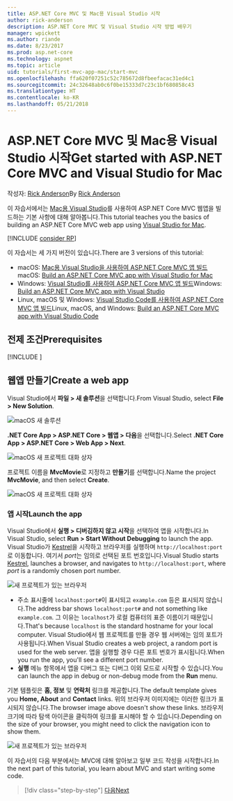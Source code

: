 ```yaml
---
title: ASP.NET Core MVC 및 Mac용 Visual Studio 시작
author: rick-anderson
description: ASP.NET Core MVC 및 Visual Studio 시작 방법 배우기
manager: wpickett
ms.author: riande
ms.date: 8/23/2017
ms.prod: asp.net-core
ms.technology: aspnet
ms.topic: article
uid: tutorials/first-mvc-app-mac/start-mvc
ms.openlocfilehash: ffa620f07251c52c785672d8fbeefacac31ed4c1
ms.sourcegitcommit: 24c32648ab0c6f0be15333d7c23c1bf680858c43
ms.translationtype: HT
ms.contentlocale: ko-KR
ms.lasthandoff: 05/21/2018
---
```

# <a name="get-started-with-aspnet-core-mvc-and-visual-studio-for-mac"></a><span data-ttu-id="9bd6f-103">ASP.NET Core MVC 및 Mac용 Visual Studio 시작</span><span class="sxs-lookup"><span data-stu-id="9bd6f-103">Get started with ASP.NET Core MVC and Visual Studio for Mac</span></span>

<span data-ttu-id="9bd6f-104">작성자: [Rick Anderson](https://twitter.com/RickAndMSFT)</span><span class="sxs-lookup"><span data-stu-id="9bd6f-104">By [Rick Anderson](https://twitter.com/RickAndMSFT)</span></span>

<span data-ttu-id="9bd6f-105">이 자습서에서는 [Mac용 Visual Studio](https://www.visualstudio.com/vs/visual-studio-mac/)를 사용하여 ASP.NET Core MVC 웹앱을 빌드하는 기본 사항에 대해 알아봅니다.</span><span class="sxs-lookup"><span data-stu-id="9bd6f-105">This tutorial teaches you the basics of building an ASP.NET Core MVC web app using [Visual Studio for Mac](https://www.visualstudio.com/vs/visual-studio-mac/).</span></span> 

[!INCLUDE [consider RP](../../includes/razor.md)]

<span data-ttu-id="9bd6f-106">이 자습서는 세 가지 버전이 있습니다.</span><span class="sxs-lookup"><span data-stu-id="9bd6f-106">There are 3 versions of this tutorial:</span></span>

* <span data-ttu-id="9bd6f-107">macOS: [Mac용 Visual Studio을 사용하여 ASP.NET Core MVC 앱 빌드](xref:tutorials/first-mvc-app-mac/start-mvc)</span><span class="sxs-lookup"><span data-stu-id="9bd6f-107">macOS: [Build an ASP.NET Core MVC app with Visual Studio for Mac](xref:tutorials/first-mvc-app-mac/start-mvc)</span></span>
* <span data-ttu-id="9bd6f-108">Windows: [Visual Studio를 사용하여 ASP.NET Core MVC 앱 빌드](xref:tutorials/first-mvc-app/start-mvc)</span><span class="sxs-lookup"><span data-stu-id="9bd6f-108">Windows: [Build an ASP.NET Core MVC app with Visual Studio](xref:tutorials/first-mvc-app/start-mvc)</span></span>
* <span data-ttu-id="9bd6f-109">Linux, macOS 및 Windows: [Visual Studio Code를 사용하여 ASP.NET Core MVC 앱 빌드](xref:tutorials/first-mvc-app-xplat/start-mvc)</span><span class="sxs-lookup"><span data-stu-id="9bd6f-109">Linux, macOS, and Windows: [Build an ASP.NET Core MVC app with Visual Studio Code](xref:tutorials/first-mvc-app-xplat/start-mvc)</span></span>

## <a name="prerequisites"></a><span data-ttu-id="9bd6f-110">전제 조건</span><span class="sxs-lookup"><span data-stu-id="9bd6f-110">Prerequisites</span></span>

[!INCLUDE [](~/includes/net-core-prereqs-macos.md)]

## <a name="create-a-web-app"></a><span data-ttu-id="9bd6f-111">웹앱 만들기</span><span class="sxs-lookup"><span data-stu-id="9bd6f-111">Create a web app</span></span>

<span data-ttu-id="9bd6f-112">Visual Studio에서 **파일 > 새 솔루션**을 선택합니다.</span><span class="sxs-lookup"><span data-stu-id="9bd6f-112">From Visual Studio, select **File > New Solution**.</span></span>

![macOS 새 솔루션](../first-web-api-mac/_static/sln.png)

<span data-ttu-id="9bd6f-114">**.NET Core App > ASP.NET Core > 웹앱 > 다음**을 선택합니다.</span><span class="sxs-lookup"><span data-stu-id="9bd6f-114">Select **.NET Core App >  ASP.NET Core > Web App > Next**.</span></span>

![macOS 새 프로젝트 대화 상자](start-mvc/1.png)

<span data-ttu-id="9bd6f-116">프로젝트 이름을 **MvcMovie**로 지정하고 **만들기**를 선택합니다.</span><span class="sxs-lookup"><span data-stu-id="9bd6f-116">Name the project **MvcMovie**, and then select **Create**.</span></span>

![macOS 새 프로젝트 대화 상자](start-mvc/2.png)

### <a name="launch-the-app"></a><span data-ttu-id="9bd6f-118">앱 시작</span><span class="sxs-lookup"><span data-stu-id="9bd6f-118">Launch the app</span></span>

<span data-ttu-id="9bd6f-119">Visual Studio에서 **실행 > 디버깅하지 않고 시작**을 선택하여 앱을 시작합니다.</span><span class="sxs-lookup"><span data-stu-id="9bd6f-119">In Visual Studio, select **Run > Start Without Debugging** to launch the app.</span></span> <span data-ttu-id="9bd6f-120">Visual Studio가 [Kestrel](xref:fundamentals/servers/index#kestrel)을 시작하고 브라우저를 실행하며 `http://localhost:port`로 이동합니다. 여기서 *port*는 임의로 선택된 포트 번호입니다.</span><span class="sxs-lookup"><span data-stu-id="9bd6f-120">Visual Studio starts [Kestrel](xref:fundamentals/servers/index#kestrel), launches a browser, and navigates to `http://localhost:port`, where *port* is a randomly chosen port number.</span></span>

![새 프로젝트가 있는 브라우저](start-mvc/b1.png)

* <span data-ttu-id="9bd6f-122">주소 표시줄에 `localhost:port#`이 표시되고 `example.com` 등은 표시되지 않습니다.</span><span class="sxs-lookup"><span data-stu-id="9bd6f-122">The address bar shows `localhost:port#` and not something like `example.com`.</span></span> <span data-ttu-id="9bd6f-123">그 이유는 `localhost`가 로컬 컴퓨터의 표준 이름이기 때문입니다.</span><span class="sxs-lookup"><span data-stu-id="9bd6f-123">That's because `localhost` is the standard hostname for your local computer.</span></span> <span data-ttu-id="9bd6f-124">Visual Studio에서 웹 프로젝트를 만들 경우 웹 서버에는 임의 포트가 사용됩니다.</span><span class="sxs-lookup"><span data-stu-id="9bd6f-124">When Visual Studio creates a web project, a random port is used for the web server.</span></span> <span data-ttu-id="9bd6f-125">앱을 실행할 경우 다른 포트 번호가 표시됩니다.</span><span class="sxs-lookup"><span data-stu-id="9bd6f-125">When you run the app, you'll see a different port number.</span></span>
* <span data-ttu-id="9bd6f-126">**실행** 메뉴 항목에서 앱을 디버그 또는 디버그 이외 모드로 시작할 수 있습니다.</span><span class="sxs-lookup"><span data-stu-id="9bd6f-126">You can launch the app in debug or non-debug mode from the **Run** menu.</span></span>

<span data-ttu-id="9bd6f-127">기본 템플릿은 **홈, 정보** 및 **연락처** 링크를 제공합니다.</span><span class="sxs-lookup"><span data-stu-id="9bd6f-127">The default template gives you **Home, About** and **Contact** links.</span></span> <span data-ttu-id="9bd6f-128">위의 브라우저 이미지에는 이러한 링크가 표시되지 않습니다.</span><span class="sxs-lookup"><span data-stu-id="9bd6f-128">The browser image above doesn't show these links.</span></span> <span data-ttu-id="9bd6f-129">브라우저 크기에 따라 탐색 아이콘을 클릭하여 링크를 표시해야 할 수 있습니다.</span><span class="sxs-lookup"><span data-stu-id="9bd6f-129">Depending on the size of your browser, you might need to click the navigation icon to show them.</span></span>

![새 프로젝트가 있는 브라우저](start-mvc/b2.png)

<span data-ttu-id="9bd6f-131">이 자습서의 다음 부분에서는 MVC에 대해 알아보고 일부 코드 작성을 시작합니다.</span><span class="sxs-lookup"><span data-stu-id="9bd6f-131">In the next part of this tutorial, you learn about MVC and start writing some code.</span></span>

> [!div class="step-by-step"]
> [<span data-ttu-id="9bd6f-132">다음</span><span class="sxs-lookup"><span data-stu-id="9bd6f-132">Next</span></span>](adding-controller.md)  
